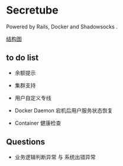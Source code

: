 # Secretube

Powered by Rails, Docker and Shadowsocks .

[结构图](/secretube/doc/secretube.sketch)

## to do list

- 余额提示

- 集群支持

- 用户自定义专线

- Docker Daemon 宕机后用户服务状态恢复

- Container 健康检查

## Questions

- 业务逻辑判断异常 与 系统出错异常
